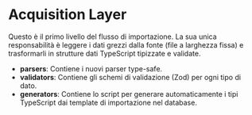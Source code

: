 # Acquisition Layer

Questo è il primo livello del flusso di importazione. La sua unica responsabilità è leggere i dati grezzi dalla fonte (file a larghezza fissa) e trasformarli in strutture dati TypeScript tipizzate e validate.

- **parsers**: Contiene i nuovi parser type-safe.
- **validators**: Contiene gli schemi di validazione (Zod) per ogni tipo di dato.
- **generators**: Contiene lo script per generare automaticamente i tipi TypeScript dai template di importazione nel database. 